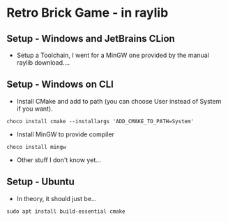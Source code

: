 # Retro Brick Game - in raylib

## Setup - Windows and JetBrains CLion
* Setup a Toolchain, I went for a MinGW one provided by the manual raylib download....

## Setup - Windows on CLI
* Install CMake and add to path (you can choose User instead of System if you want). 
```
choco install cmake --installargs 'ADD_CMAKE_TO_PATH=System'
```

* Install MinGW to provide compiler
```
choco install mingw
```

* Other stuff I don't know yet...

## Setup - Ubuntu
* In theory, it should just be...
```
sudo apt install build-essential cmake
```